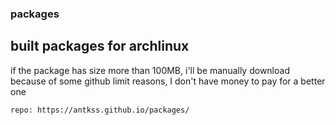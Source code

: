 ### packages
## built packages for archlinux
if the package has size more than 100MB, i'll be manually download because of some github limit reasons, I don't have money to pay for a better one 
```
repo: https://antkss.github.io/packages/
```
